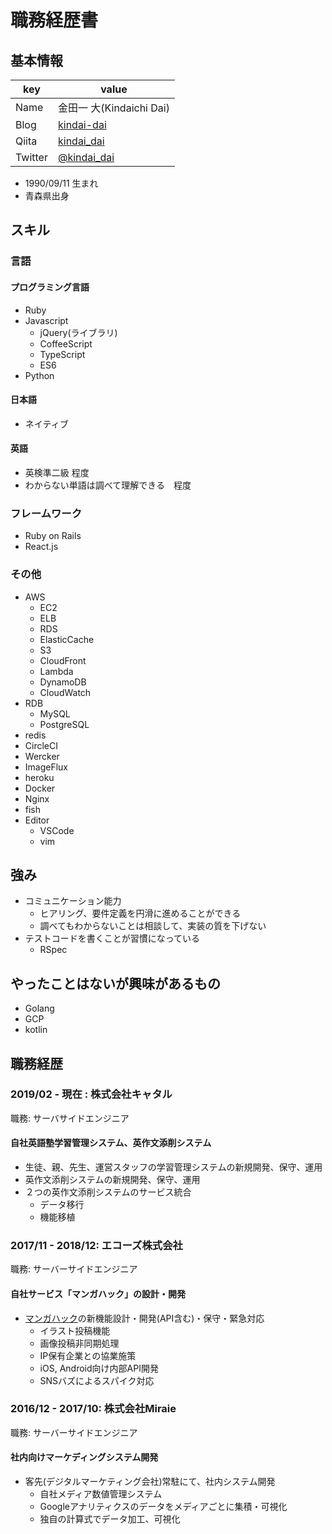 # 職務経歴書

## 基本情報

|key|value|
|---|-----|
|Name|金田一 大(Kindaichi Dai)|
|Blog|[kindai-dai](http://kindai-dai.hatenablog.com/)|
|Qiita|[kindai_dai](https://qiita.com/kindai_dai)|
|Twitter|[@kindai_dai](https://twitter.com/kindai_dai)|

- 1990/09/11 生まれ
- 青森県出身

## スキル
### 言語
#### プログラミング言語
- Ruby
- Javascript
  - jQuery(ライブラリ)
  - CoffeeScript
  - TypeScript
  - ES6
- Python

#### 日本語
- ネイティブ

#### 英語
- 英検準二級 程度
- わからない単語は調べて理解できる　程度

### フレームワーク

- Ruby on Rails
- React.js

### その他
- AWS
  - EC2
  - ELB
  - RDS
  - ElasticCache
  - S3
  - CloudFront
  - Lambda
  - DynamoDB
  - CloudWatch
- RDB
  - MySQL
  - PostgreSQL
- redis
- CircleCI
- Wercker
- ImageFlux
- heroku
- Docker
- Nginx
- fish
- Editor
  - VSCode
  - vim

## 強み
- コミュニケーション能力
  - ヒアリング、要件定義を円滑に進めることができる
  - 調べてもわからないことは相談して、実装の質を下げない
- テストコードを書くことが習慣になっている
  - RSpec

## やったことはないが興味があるもの
- Golang
- GCP
- kotlin

## 職務経歴

### 2019/02 - 現在 : 株式会社キャタル

職務: サーバサイドエンジニア

#### 自社英語塾学習管理システム、英作文添削システム

- 生徒、親、先生、運営スタッフの学習管理システムの新規開発、保守、運用
- 英作文添削システムの新規開発、保守、運用
- ２つの英作文添削システムのサービス統合
  - データ移行
  - 機能移植

### 2017/11 - 2018/12: エコーズ株式会社

職務: サーバーサイドエンジニア

#### 自社サービス「マンガハック」の設計・開発

- [マンガハック](https://mangahack.com/)の新機能設計・開発(API含む)・保守・緊急対応
  - イラスト投稿機能
  - 画像投稿非同期処理
  - IP保有企業との協業施策
  - iOS, Android向け内部API開発
  - SNSバズによるスパイク対応

### 2016/12 - 2017/10: 株式会社Miraie

職務: サーバーサイドエンジニア

#### 社内向けマーケディングシステム開発
- 客先(デジタルマーケティング会社)常駐にて、社内システム開発
  - 自社メディア数値管理システム
  - Googleアナリティクスのデータをメディアごとに集積・可視化
  - 独自の計算式でデータ加工、可視化
